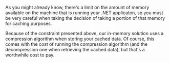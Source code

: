 As you might already know, there's a limit on the amount of memory available on the machine that is running your .NET applicaton, so you must be very careful when taking the decision of taking a portion of that memory for caching purposes.

Because of the constraint presented above, our in-memory solution uses a compression algorithm when storing your cached data. Of course, this comes with the cost of running the compression algorithm (and the decompression one when retrieving the cached data), but that's a worthwhile cost to pay.
